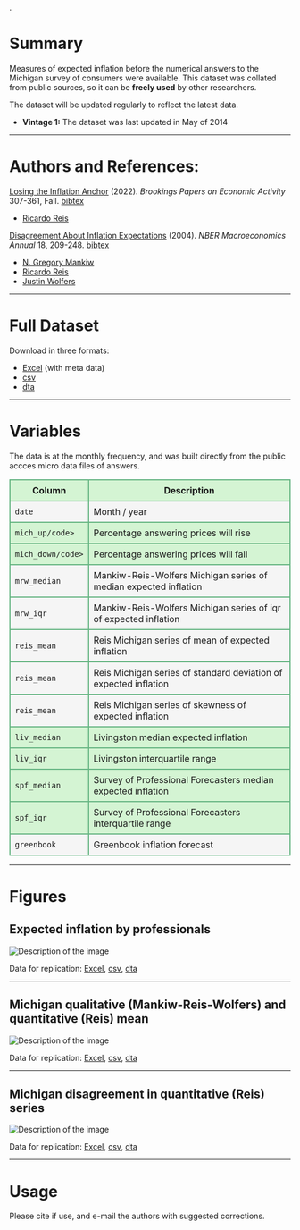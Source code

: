 .
# Summary
Measures of expected inflation before the numerical answers to the Michigan survey of consumers were available. This dataset was collated from public sources, so it can be **freely used** by other researchers.

The dataset will be updated regularly to reflect the latest data.
- **Vintage 1:** The dataset was last updated in May of 2014

---

# Authors and References:
[Losing the Inflation Anchor](https://personal.lse.ac.uk/reisr/papers/22-loseanchor.pdf) (2022). *Brookings Papers on Economic Activity* 307-361, Fall.
[bibtex](https://personal.lse.ac.uk/reisr/papers/22-loseanchor-bib.bib)
- [Ricardo Reis](https://www.r2rsquared.com/)

[Disagreement About Inflation Expectations](https://personal.lse.ac.uk/reisr/papers/04-disagree.pdf) (2004). *NBER Macroeconomics Annual* 18, 209-248.
[bibtex](https://personal.lse.ac.uk/reisr/papers/04-FPRdisagree-bib.bib)
- [N. Gregory Mankiw](https://scholar.harvard.edu/mankiw/home)
- [Ricardo Reis](https://www.r2rsquared.com/)
- [Justin Wolfers](https://fordschool.umich.edu/faculty/justin-wolfers)

---

# Full Dataset
Download in three formats:
- [Excel](historicalexpectations_0524.xlsx) (with meta data)
- [csv](historicalexpectations_0524.csv)
- [dta](historicalexpectations_0524.dta)

---

# Variables
The data is at the monthly frequency, and was built directly from the public accces micro data files of answers.

<table>
  <tr style="background-color: #d4f4d3;">
    <th style="border: 2px solid #68b684; padding: 8px;">Column</th>
    <th style="border: 2px solid #68b684; padding: 8px;">Description</th>
  </tr>
  <tr style="background-color: #f5f5f5;">
    <td style="border: 2px solid #68b684; padding: 8px;"><code>date</code></td>
    <td style="border: 2px solid #68b684; padding: 8px;">Month / year</td>
  </tr>
  <tr style="background-color: #d4f4d3;">
    <td style="border: 2px solid #68b684; padding: 8px;"><code>mich_up/code></td>
    <td style="border: 2px solid #68b684; padding: 8px;">Percentage answering prices will rise</td>
  </tr>
  <tr style="background-color: #d4f4d3;">
    <td style="border: 2px solid #68b684; padding: 8px;"><code>mich_down/code></td>
    <td style="border: 2px solid #68b684; padding: 8px;">Percentage answering prices will fall</td>
  </tr>
  <tr style="background-color: #f5f5f5;">
    <td style="border: 2px solid #68b684; padding: 8px;"><code>mrw_median</code></td>
    <td style="border: 2px solid #68b684; padding: 8px;">Mankiw-Reis-Wolfers Michigan series of median expected inflation</td>
  </tr>
  <tr style="background-color: #f5f5f5;">
    <td style="border: 2px solid #68b684; padding: 8px;"><code>mrw_iqr</code></td>
    <td style="border: 2px solid #68b684; padding: 8px;">Mankiw-Reis-Wolfers Michigan series of iqr of expected inflation</td>
  </tr>
  <tr style="background-color: #f5f5f5;">
    <td style="border: 2px solid #68b684; padding: 8px;"><code>reis_mean</code></td>
    <td style="border: 2px solid #68b684; padding: 8px;">Reis Michigan series of mean of expected inflation</td>
  </tr>
  <tr style="background-color: #f5f5f5;">
    <td style="border: 2px solid #68b684; padding: 8px;"><code>reis_mean</code></td>
    <td style="border: 2px solid #68b684; padding: 8px;">Reis Michigan series of standard deviation of expected inflation</td>
  </tr>
  <tr style="background-color: #f5f5f5;">
    <td style="border: 2px solid #68b684; padding: 8px;"><code>reis_mean</code></td>
    <td style="border: 2px solid #68b684; padding: 8px;">Reis Michigan series of skewness of expected inflation</td>
  </tr>
  <tr style="background-color: #d4f4d3;">
    <td style="border: 2px solid #68b684; padding: 8px;"><code>liv_median</code></td>
    <td style="border: 2px solid #68b684; padding: 8px;">Livingston median expected inflation</td>
  </tr>
  <tr style="background-color: #d4f4d3;">
    <td style="border: 2px solid #68b684; padding: 8px;"><code>liv_iqr</code></td>
    <td style="border: 2px solid #68b684; padding: 8px;">Livingston interquartile range</td>
  </tr>
  <tr style="background-color: #d4f4d3;">
    <td style="border: 2px solid #68b684; padding: 8px;"><code>spf_median</code></td>
    <td style="border: 2px solid #68b684; padding: 8px;">Survey of Professional Forecasters median expected inflation</td>
  </tr>
  <tr style="background-color: #d4f4d3;">
    <td style="border: 2px solid #68b684; padding: 8px;"><code>spf_iqr</code></td>
    <td style="border: 2px solid #68b684; padding: 8px;">Survey of Professional Forecasters interquartile range</td>
  </tr>
  <tr style="background-color: #f5f5f5;">
    <td style="border: 2px solid #68b684; padding: 8px;"><code>greenbook</code></td>
    <td style="border: 2px solid #68b684; padding: 8px;">Greenbook inflation forecast</td>
  </tr>
</table>

---

# Figures

## Expected inflation by professionals
![Description of the image](professionals.png)

Data for replication: [Excel](professionals.xls), [csv](professionals.csv), [dta](professionals.dta) 

---

## Michigan qualitative (Mankiw-Reis-Wolfers) and quantitative (Reis) mean
![Description of the image](expectedfinflation.png)

Data for replication: [Excel](expectedinflation.xls), [csv](expectedinflation.csv), [dta](expectedinflation.dta) 

---

##  Michigan disagreement in quantitative (Reis) series
![Description of the image](disagreement.png)

Data for replication: [Excel](disagreement.xls), [csv](disagreement.csv), [dta](disagreement.dta) 

---

# Usage
Please cite if use, and e-mail the authors with suggested corrections.


